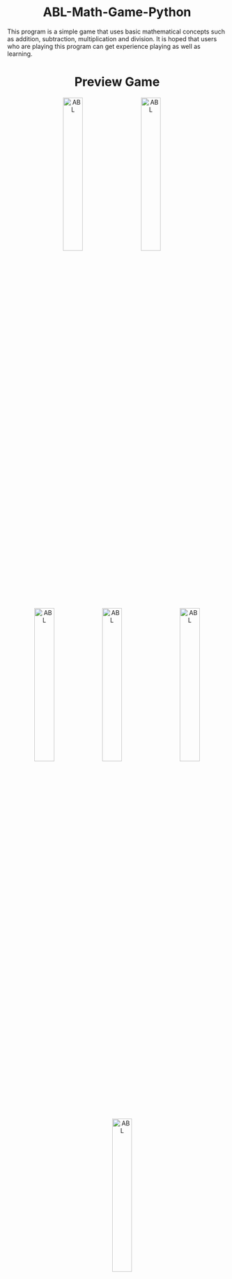 <h1 align="center">
ABL-Math-Game-Python
</h1>

This program is a simple game that uses basic mathematical concepts such as addition, subtraction, multiplication and division. It is hoped that users who are playing this program can get experience playing as well as learning.

<h1 align="center">
Preview Game
</h1>
<p align="center">
  <img width="30%" alt="ABL" title="ABL" src="https://user-images.githubusercontent.com/111117217/212335044-749bc3c0-e492-4154-8b6c-17f9c72a329c.png"/>
  &#8287;&#8287;&#8287;&#8287;&#8287;
  <img width="30%" alt="ABL" title="ABL" src="https://user-images.githubusercontent.com/111117217/212336036-7bb2992e-77b5-4730-82e7-48d56757114b.png"/>
  &#8287;&#8287;&#8287;&#8287;&#8287;
  <img width="30%" alt="ABL" title="ABL" src="https://user-images.githubusercontent.com/111117217/212336437-d459af9a-42c7-4e1c-93f2-2b98c08471fd.png"/>

  <img width="30%" alt="ABL" title="ABL" src="https://user-images.githubusercontent.com/111117217/212335474-d1563d89-fde8-4441-b68a-c4b6c9f97e9d.png"/>
  &#8287;&#8287;&#8287;&#8287;&#8287;
  <img width="30%" alt="ABL" title="ABL" src="https://user-images.githubusercontent.com/111117217/212335570-a4b7673e-fd1d-4265-8c14-f22bc73cb2ca.png"/>
  &#8287;&#8287;&#8287;&#8287;&#8287;
  <img width="30%" alt="ABL" title="ABL" src="https://user-images.githubusercontent.com/111117217/212336708-bd33d2f0-f3f0-41f9-a95f-8b47759b3d6b.png"/>
</p>

